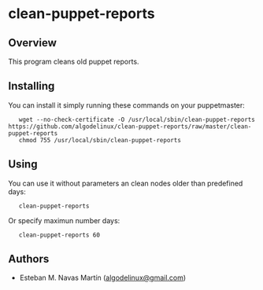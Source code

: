 clean-puppet-reports
====================

Overview
--------

This program cleans old puppet reports.


Installing
----------

You can install it simply running these commands on your puppetmaster:

```
   wget --no-check-certificate -O /usr/local/sbin/clean-puppet-reports https://github.com/algodelinux/clean-puppet-reports/raw/master/clean-puppet-reports 
   chmod 755 /usr/local/sbin/clean-puppet-reports
```

Using
----------

You can use it without parameters an clean nodes older than predefined days:

```
   clean-puppet-reports
```

Or specify maximun number days:

```
   clean-puppet-reports 60
```

## Authors

- Esteban M. Navas Martín (algodelinux@gmail.com)
